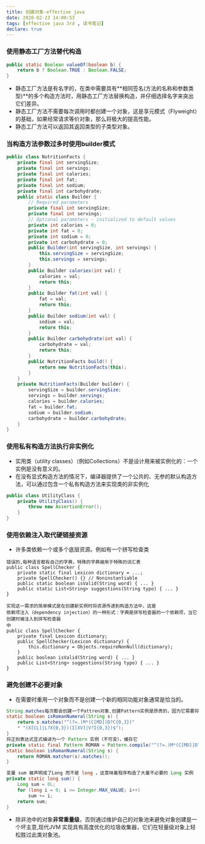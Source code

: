 ```yaml
---
title: 创建对象-effective java
date: 2020-02-23 14:00:53
tags: [effective java 3rd , 读书笔记]
declare: true
---
```

### 使用静态工厂方法替代构造
``` java
public static Boolean valueOf(boolean b) {
    return b ? Boolean.TRUE : Boolean.FALSE;
}
```
+ 静态工厂方法是有名字的，在类中需要具有**相同签名(方法的名称和参数类型)**的多个构造方法时，用静态工厂方法替换构造，并仔细选择名字来突出它们差异。
+ 静态工厂方法不需要每次调用时都创建一个对象，这是享元模式（Flyweight）的基础，如果经常请求等价对象，那么将极大的提高性能。
+ 静态工厂方法可以返回其返回类型的子类型对象。
<!-- more -->
### 当构造方法参数过多时使用builder模式
```java
public class NutritionFacts {
    private final int servingSize;
    private final int servings;
    private final int calories;
    private final int fat;
    private final int sodium;
    private final int carbohydrate;
    public static class Builder {
        // Required parameters
        private final int servingSize;
        private final int servings;
        // Optional parameters - initialized to default values
        private int calories = 0;
        private int fat = 0;
        private int sodium = 0;
        private int carbohydrate = 0;
        public Builder(int servingSize, int servings) {
            this.servingSize = servingSize;
            this.servings = servings;
        } 
        public Builder calories(int val) {
            calories = val;
            return this;
        } 
        public Builder fat(int val) {
            fat = val;
            return this;
        } 
        public Builder sodium(int val) {
            sodium = val;
            return this;
        } 
        public Builder carbohydrate(int val) {
            carbohydrate = val;
            return this;
        } 
        public NutritionFacts build() {
            return new NutritionFacts(this);
        }
    } 
    private NutritionFacts(Builder builder) {
        servingSize = builder.servingSize;
        servings = builder.servings;
        calories = builder.calories;
        fat = builder.fat;
        sodium = builder.sodium;
        carbohydrate = builder.carbohydrate;
    }
}
```

### 使用私有构造方法执行非实例化
+ 实用类（utility classes）（例如Collections）不是设计用来被实例化的：一个实例是没有意义的。
+ 在没有显式构造方法的情况下，编译器提供了一个公共的、无参的默认构造方法，可以通过包含一个私有构造方法来实现类的非实例化
```java
public class UtilityClass {
    private UtilityClass() {
        throw new AssertionError();
    } 
}
```

### 使用依赖注入取代硬链接资源
+ 许多类依赖一个或多个底层资源。例如有一个拼写检查类
```
错误的,每种语言都有自己的字典，特殊的字典被用于特殊的词汇表
public class SpellChecker {
    private static final Lexicon dictionary = ...;
    private SpellChecker() {} // Noninstantiable
    public static boolean isValid(String word) { ... }
    public static List<String> suggestions(String typo) { ... }
}

实现这一需求的简单模式是在创建新实例时将资源传递到构造方法中，这是
依赖项注入（dependency injection）的一种形式：字典是拼写检查器的一个依赖项，当它创建时被注入到拼写检查器
中
public class SpellChecker {
    private final Lexicon dictionary;
    public SpellChecker(Lexicon dictionary) {
        this.dictionary = Objects.requireNonNull(dictionary);
    } 
    public boolean isValid(String word) { ... }
    public List<String> suggestions(String typo) { ... }
}
```

### 避免创建不必要对象
+ 在需要时重用一个对象而不是创建一个新的相同功能对象通常是恰当的。
```java
String.matches每次都会创建一个Pattren对象,创建Pattern实例是昂贵的，因为它需要将正则表达式编译成有限状态机
static boolean isRomanNumeral(String s) {
    return s.matches("^(?=.)M*(C[MD]|D?C{0,3})"
    * "(X[CL]|L?X{0,3})(I[XV]|V?I{0,3})$");
}
将正则表达式显式编译为一个 Pattern 实例（不可变），缓存它
private static final Pattern ROMAN = Pattern.compile("^(?=.)M*(C[MD]|D?C{0,3})(X[CL]|L?X{0,3})(I[XV]|V?I{0,3})$");
static boolean isRomanNumeral(String s) {
    return ROMAN.matcher(s).matches();
}
```
```java
变量 sum 被声明成了Long 而不是 long ，这意味着程序构造了大量不必要的 Long 实例
private static long sum() {
    Long sum = 0L;
    for (long i = 0; i <= Integer.MAX_VALUE; i++)
        sum += i;
    return sum;
}
```
+ 除非池中的对象**非常重量级**，否则通过维护自己的对象池来避免对象创建是一个坏主意,现代JVM 实现具有高度优化的垃圾收集器，它们在轻量级对象上轻松胜过此类对象池。